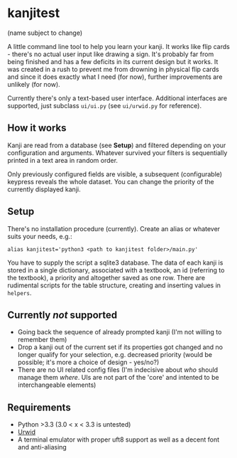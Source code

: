 kanjitest
=========

(name subject to change)

A little command line tool to help you learn your kanji. It works like flip cards - there's no actual user input like drawing a sign. It's probably far from being finished and has a few deficits in its current design but it works. It was created in a rush to prevent me from drowning in physical flip cards and since it does exactly what I need (for now), further improvements are unlikely (for now).

Currently there's only a text-based user interface. Additional interfaces are supported, just subclass `ui/ui.py` (see `ui/urwid.py` for reference).


How it works
------------

Kanji are read from a database (see **Setup**) and filtered depending on your configuration and arguments. Whatever survived your filters is sequentially printed in a text area in random order.

Only previously configured fields are visible, a subsequent (configurable) keypress reveals the whole dataset. You can change the priority of the currently displayed kanji.


Setup
-----

There's no installation procedure (currently). Create an alias or whatever suits your needs, e.g.:

    alias kanjitest='python3 <path to kanjitest folder>/main.py'

You have to supply the script a sqlite3 database. The data of each kanji is stored in a single dictionary, associated with a textbook, an id (referring to the textbook), a priority and altogether saved as one row. There are rudimental scripts for the table structure, creating and inserting values in `helpers`.


Currently *not* supported
-------------------------

- Going back the sequence of already prompted kanji (I'm not willing to remember them)
- Drop a kanji out of the current set if its properties got changed and no longer qualify for your selection, e.g. decreased priority (would be possible; it's more a choice of design - yes/no?)
- There are no UI related config files (I'm indecisive about *who* should manage them *where*. UIs are not part of the 'core' and intented to be interchangeable elements)


Requirements
------------

- Python >3.3 (3.0 < x < 3.3 is untested)
- [Urwid](https://pypi.python.org/pypi/urwid/)
- A terminal emulator with proper uft8 support as well as a decent font and anti-aliasing
